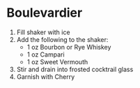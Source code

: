 # Boulevardier

1. Fill shaker with ice
2. Add the following to the shaker:
	- 1 oz Bourbon or Rye Whiskey
	- 1 oz Campari
	- 1 oz Sweet Vermouth
3. Stir and drain into frosted cocktrail glass
4. Garnish with Cherry
